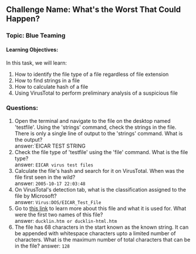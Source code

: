 ## Challenge Name: What's the Worst That Could Happen?
### Topic: Blue Teaming
#### Learning Objectives:

In this task, we will learn:
1.  How to identify the file type of a file regardless of file extension
2.  How to find strings in a file
3.  How to calculate hash of a file
4.  Using VirusTotal to perform preliminary analysis of a suspicious file
### Questions:
1. Open the terminal and navigate to the file on the desktop named 'testfile'. Using the 'strings' command, check the strings in the file. There is only a single line of output to the 'strings' command. What is the output?  
answer:`EICAR TEST STRING  
2. Check the file type of 'testfile' using the 'file' command. What is the file type?  
answer: `EICAR virus test files`   
3. Calculate the file's hash and search for it on VirusTotal. When was the file first seen in the wild?  
answer: `2005-10-17 22:03:48`   
4. On VirusTotal's detection tab, what is the classification assigned to the file by Microsoft?   
answer: `Virus:DOS/EICAR_Test_File`   
5. Go to [this link](https://www.eicar.org/?page_id=3950) to learn more about this file and what it is used for. What were the first two names of this file?  
answer: `ducklin.htm or ducklin-html.htm`   
6. The file has 68 characters in the start known as the known string. It can be appended with whitespace characters upto a limited number of characters. What is the maximum number of total characters that can be in the file?
answer: `128`   